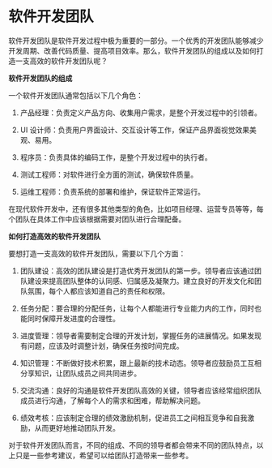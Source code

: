 # 软件开发团队
软件开发团队是软件开发过程中极为重要的一部分。一个优秀的开发团队能够减少开发周期、改善代码质量、提高项目效率。那么，软件开发团队的组成以及如何打造一支高效的软件开发团队呢？

**软件开发团队的组成**

一个软件开发团队通常包括以下几个角色：

1. 产品经理：负责定义产品方向、收集用户需求，是整个开发过程中的引领者。

2. UI 设计师：负责用户界面设计、交互设计等工作，保证产品界面视觉效果美观、易用。

3. 程序员：负责具体的编码工作，是整个开发过程中的执行者。

4. 测试工程师：对软件进行全方面的测试，确保软件质量。

5. 运维工程师：负责系统的部署和维护，保证软件正常运行。

在现代软件开发中，还有很多其他类型的角色，比如项目经理、运营专员等等，每个团队在具体工作中应该根据需要对团队进行合理配备。

**如何打造高效的软件开发团队**

要想打造一支高效的软件开发团队，需要以下几个方面：

1. 团队建设：高效的团队建设是打造优秀开发团队的第一步。领导者应该通过团队建设来提高团队整体的认同感、归属感及凝聚力。建立良好的开发文化和团队氛围，每个人都应该知道自己的责任和权限。

2. 任务分配：要合理的分配任务，让每个人都能进行专业能力内的工作，同时也能同时保障开发进度的合理性。

3. 进度管理：领导者需要制定合理的开发计划，掌握任务的进展情况。如果发现有问题，应该及时调整计划，确保任务按时间完成。

4. 知识管理：不断做好技术积累，跟上最新的技术动态。领导者应鼓励员工互相分享知识，让团队成员之间共同进步。

5. 交流沟通：良好的沟通是软件开发团队高效的关键，领导者应该经常组织团队成员进行沟通，了解每个人的需求和困难，帮助解决问题。

6. 绩效考核：应该制定合理的绩效激励机制，促进员工之间相互竞争和自我激励，从而更好地推动团队开发。

对于软件开发团队而言，不同的组成、不同的领导者都会带来不同的团队特点，以上只是一些参考建议，希望可以给团队打造带来一些参考。